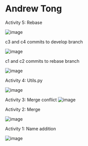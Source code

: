 # Andrew Tong
Activity 5: Rebase

![image](https://github.com/tongandrew2/ECE444-F2023-Assignment1/assets/64707450/02da4400-ee5e-4081-ba8b-284770850184)


c3 and c4 commits to develop branch


![image](https://github.com/tongandrew2/ECE444-F2023-Assignment1/assets/64707450/cc13a19f-179d-41be-a037-b0ad0ff879a0)

c1 and c2 commits to rebase branch


![image](https://github.com/tongandrew2/ECE444-F2023-Assignment1/assets/64707450/c61056a3-14ac-41af-ae5e-03990e9d7f80)

Activity 4: Utils.py

![image](https://github.com/tongandrew2/ECE444-F2023-Assignment1/assets/64707450/5433faf3-8c12-4289-8047-e81bf5cf3a2a)



Activity 3: Merge conflict
![image](https://github.com/tongandrew2/ECE444-F2023-Assignment1/assets/64707450/bfbaf537-d1df-4e39-970f-eeebbccdd3db)

Activity 2: Merge 

![image](https://github.com/tongandrew2/ECE444-F2023-Assignment1/assets/64707450/72bee9dd-df16-4d17-882f-56cb17ae0747)


Activity 1: Name addition 

![image](https://github.com/tongandrew2/ECE444-F2023-Assignment1/assets/64707450/c65e68d5-0491-4d10-bf2f-2e342ee84cd3)


